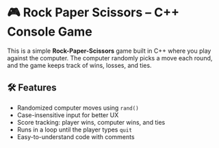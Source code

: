 # 🎮 Rock Paper Scissors – C++ Console Game

This is a simple **Rock-Paper-Scissors** game built in C++ where you play against the computer. The computer randomly picks a move each round, and the game keeps track of wins, losses, and ties.

## 🛠️ Features

- Randomized computer moves using `rand()`
- Case-insensitive input for better UX
- Score tracking: player wins, computer wins, and ties
- Runs in a loop until the player types `quit`
- Easy-to-understand code with comments
